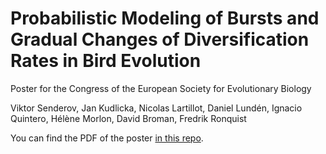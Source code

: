 # Probabilistic Modeling of Bursts and Gradual Changes of Diversification Rates in Bird Evolution
Poster for the Congress of the European Society for Evolutionary Biology

Viktor Senderov, Jan Kudlicka, Nicolas Lartillot, Daniel Lundén, Ignacio Quintero, Hélène Morlon, David Broman, Fredrik Ronquist

You can find the PDF of the poster [in this repo](eseb-2022-poster-senderov.pdf).
